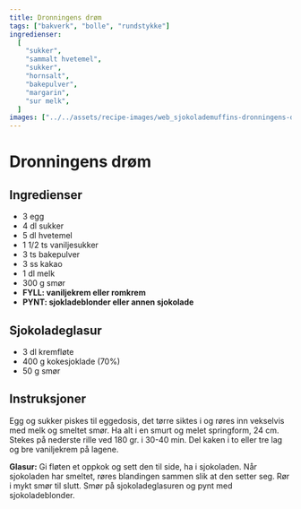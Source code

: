 ```yaml
---
title: Dronningens drøm
tags: ["bakverk", "bolle", "rundstykke"]
ingredienser:
  [
    "sukker",
    "sammalt hvetemel",
    "sukker",
    "hornsalt",
    "bakepulver",
    "margarin",
    "sur melk",
  ]
images: ["../../assets/recipe-images/web_sjokolademuffins-dronningens-drøm.jpg"]
---
```


# Dronningens drøm

## Ingredienser

- 3 egg
- 4 dl sukker
- 5 dl hvetemel
- 1 1/2 ts vaniljesukker
- 3 ts bakepulver
- 3 ss kakao
- 1 dl melk
- 300 g smør
- **FYLL: vaniljekrem eller romkrem**
- **PYNT: sjokladeblonder eller annen sjokolade**

## Sjokoladeglasur

- 3 dl kremfløte
- 400 g kokesjoklade (70%)
- 50 g smør

## Instruksjoner

Egg og sukker piskes til eggedosis, det tørre siktes i og røres inn vekselvis med melk og smeltet smør. Ha alt i en smurt og melet springform, 24 cm. Stekes på nederste rille ved 180 gr. i 30-40 min. Del kaken i to eller tre lag og bre vaniljekrem på lagene.

**Glasur:** Gi fløten et oppkok og sett den til side, ha i sjokoladen. Når sjokoladen har smeltet, røres blandingen sammen slik at den setter seg. Rør i mykt smør til slutt. Smør på sjokoladeglasuren og pynt med sjokoladeblonder.
